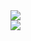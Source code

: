 <img src="https://capsule-render.vercel.app/api?type=waving&color=auto&height=200&section=header&text=TaeWoo&nbsp;GitHub!&fontSize=90"/>


<div>
  <img src="https://img.shields.io/badge/HTML-E34F26?style=flat&logo=로고이름&logoColor=white"/>
</div>


<!--
**TaeWooKim-SCH/TaeWooKim-SCH** is a ✨ _special_ ✨ repository because its `README.md` (this file) appears on your GitHub profile.

Here are some ideas to get you started:

- 🔭 I’m currently working on ...
- 🌱 I’m currently learning ...
- 👯 I’m looking to collaborate on ...
- 🤔 I’m looking for help with ...
- 💬 Ask me about ...
- 📫 How to reach me: ...
- 😄 Pronouns: ...
- ⚡ Fun fact: ...
-->
